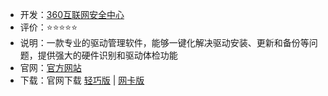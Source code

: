 - 开发：[360互联网安全中心](https://360.net/)
- 评价：⭐⭐⭐⭐⭐
- 说明：一款专业的驱动管理软件，能够一键化解决驱动安装、更新和备份等问题，提供强大的硬件识别和驱动体检功能
- 官网：[官方网站](https://dm.weishi.360.cn/home.html) 
- 下载：官网下载 [轻巧版](https://dl.360safe.com/drvmgr/guanwang__360DrvMgrInstaller_beta.exe) | [网卡版](https://dl.360safe.com/drvmgr/360DrvMgrInstaller_net.exe)